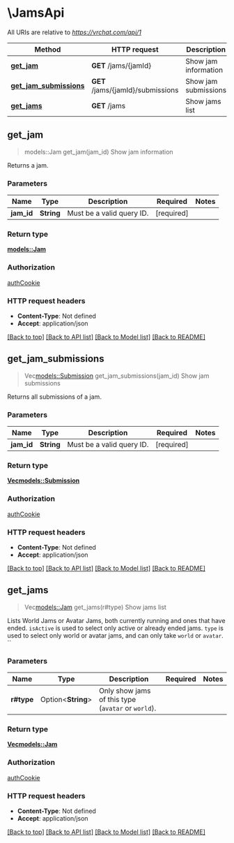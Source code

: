 # \JamsApi

All URIs are relative to *https://vrchat.com/api/1*

Method | HTTP request | Description
------------- | ------------- | -------------
[**get_jam**](JamsApi.md#get_jam) | **GET** /jams/{jamId} | Show jam information
[**get_jam_submissions**](JamsApi.md#get_jam_submissions) | **GET** /jams/{jamId}/submissions | Show jam submissions
[**get_jams**](JamsApi.md#get_jams) | **GET** /jams | Show jams list



## get_jam

> models::Jam get_jam(jam_id)
Show jam information

Returns a jam.

### Parameters


Name | Type | Description  | Required | Notes
------------- | ------------- | ------------- | ------------- | -------------
**jam_id** | **String** | Must be a valid query ID. | [required] |

### Return type

[**models::Jam**](Jam.md)

### Authorization

[authCookie](../README.md#authCookie)

### HTTP request headers

- **Content-Type**: Not defined
- **Accept**: application/json

[[Back to top]](#) [[Back to API list]](../README.md#documentation-for-api-endpoints) [[Back to Model list]](../README.md#documentation-for-models) [[Back to README]](../README.md)


## get_jam_submissions

> Vec<models::Submission> get_jam_submissions(jam_id)
Show jam submissions

Returns all submissions of a jam.

### Parameters


Name | Type | Description  | Required | Notes
------------- | ------------- | ------------- | ------------- | -------------
**jam_id** | **String** | Must be a valid query ID. | [required] |

### Return type

[**Vec<models::Submission>**](Submission.md)

### Authorization

[authCookie](../README.md#authCookie)

### HTTP request headers

- **Content-Type**: Not defined
- **Accept**: application/json

[[Back to top]](#) [[Back to API list]](../README.md#documentation-for-api-endpoints) [[Back to Model list]](../README.md#documentation-for-models) [[Back to README]](../README.md)


## get_jams

> Vec<models::Jam> get_jams(r#type)
Show jams list

Lists World Jams or Avatar Jams, both currently running and ones that have ended.  `isActive` is used to select only active or already ended jams.  `type` is used to select only world or avatar jams, and can only take `world` or `avatar`. ``

### Parameters


Name | Type | Description  | Required | Notes
------------- | ------------- | ------------- | ------------- | -------------
**r#type** | Option<**String**> | Only show jams of this type (`avatar` or `world`). |  |

### Return type

[**Vec<models::Jam>**](Jam.md)

### Authorization

[authCookie](../README.md#authCookie)

### HTTP request headers

- **Content-Type**: Not defined
- **Accept**: application/json

[[Back to top]](#) [[Back to API list]](../README.md#documentation-for-api-endpoints) [[Back to Model list]](../README.md#documentation-for-models) [[Back to README]](../README.md)

